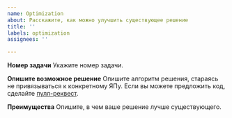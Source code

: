 ```yaml
---
name: Optimization
about: Расскажите, как можно улучшить существующее решение
title: ''
labels: optimization
assignees: ''

---
```


**Номер задачи**
Укажите номер задачи.

**Опишите возможное решение**
Опишите алгоритм решения, стараясь не привязываться к конкретному ЯПу. Если вы можете предложить код, сделайте [пулл-реквест](https://github.com/dan-sazonov/informatics-solutions/pulls).

**Преимущества** 
Опишите, в чем ваше решение лучше существующего.
